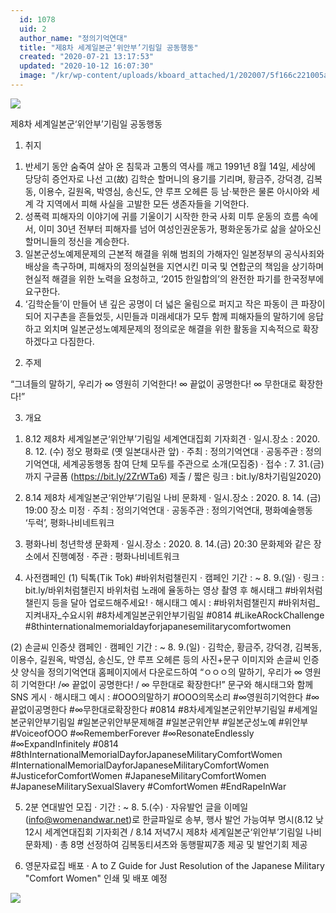 ```yaml
---
  id: 1078
  uid: 2
  author_name: "정의기억연대"
  title: "제8차 세계일본군‘위안부’기림일 공동행동"
  created: "2020-07-21 13:17:53"
  updated: "2020-10-12 16:07:30"
  image: "/kr/wp-content/uploads/kboard_attached/1/202007/5f166c221005a9238382.jpg"
---
```

![](/kr/wp-content/uploads/kboard_attached/1/202007/5f166c221005a9238382.jpg)

제8차 세계일본군‘위안부’기림일 공동행동


1. 취지 
1) 반세기 동안 숨죽여 살아 온 침묵과 고통의 역사를 깨고 1991년 8월 14일, 세상에 당당히 증언자로 나선 고(故) 김학순 할머니의 용기를 기리며, 황금주, 강덕경, 김복동, 이용수, 길원옥, 박영심, 송신도, 얀 루프 오헤른 등 남·북한은 물론 아시아와 세계 각 지역에서 피해 사실을 고발한 모든 생존자들을 기억한다. 
2) 성폭력 피해자의 이야기에 귀를 기울이기 시작한 한국 사회 미투 운동의 흐름 속에서, 이미 30년 전부터 피해자를 넘어 여성인권운동가, 평화운동가로 삶을 살아오신 할머니들의 정신을 계승한다. 
3) 일본군성노예제문제의 근본적 해결을 위해 범죄의 가해자인 일본정부의 공식사죄와 배상을 촉구하며, 피해자의 정의실현을 지연시킨 미국 및 연합군의 책임을 상기하며 현실적 해결을 위한 노력을 요청하고, ‘2015 한일합의’의 완전한 파기를 한국정부에 요구한다. 
4) ‘김학순들’이 만들어 낸 깊은 공명이 더 넓은 울림으로 퍼지고 작은 파동이 큰 파장이 되어 지구촌을 흔들었듯, 시민들과 미래세대가 모두 함께 피해자들의 말하기에 응답하고 외치며 일본군성노예제문제의 정의로운 해결을 위한 활동을 지속적으로 확장하겠다고 다짐한다. 


2. 주제

“그녀들의 말하기, 우리가 ∞ 영원히 기억한다! 
∞ 끝없이 공명한다! 
∞ 무한대로 확장한다!”


3. 개요 
1) 8.12 제8차 세계일본군‘위안부’기림일 세계연대집회 기자회견
· 일시.장소 : 2020. 8. 12. (수) 정오 평화로 (옛 일본대사관 앞) 
· 주최 : 정의기억연대
· 공동주관 : 정의기억연대, 세계공동행동 참여 단체 모두를 주관으로 소개(모집중)
· 접수 : 7. 31.(금)까지 구글폼 (https://bit.ly/2ZrWTa6) 제출 / 짧은 링크 : bit.ly/8차기림일2020)

2) 8.14 제8차 세계일본군‘위안부’기림일 나비 문화제
· 일시.장소 : 2020. 8. 14. (금) 19:00 장소 미정
· 주최 : 정의기억연대
· 공동주관 : 정의기억연대, 평화예술행동 ‘두럭’, 평화나비네트워크

3) 평화나비 청년학생 문화제
· 일시.장소 : 2020. 8. 14.(금) 20:30 문화제와 같은 장소에서 진행예정
· 주관 : 평화나비네트워크


4) 사전캠페인
(1) 틱톡(Tik Tok) #바위처럼챌린지 
· 캠페인 기간 : ~ 8. 9.(일)
· 링크 : bit.ly/바위처럼챌린지 
바위처럼 노래에 율동하는 영상 촬영 후 해시태그 #바위처럼챌린지 등을 달아 업로드해주세요!
· 해시태그 예시 : 
#바위처럼챌린지 #바위처럼_지켜내자_수요시위 #8차세계일본군위안부기림일 #0814 #LikeARockChallenge #8thinternationalmemorialdayforjapanesemilitarycomfortwomen

(2) 손글씨 인증샷 캠페인
· 캠페인 기간 : ~ 8. 9.(일)
· 김학순, 황금주, 강덕경, 김복동, 이용수, 길원옥, 박영심, 송신도, 얀 루프 오헤른 등의 사진+문구 이미지와 손글씨 인증샷 양식을 정의기억연대 홈페이지에서 다운로드하여 “ㅇㅇㅇ의 말하기, 우리가 ∞ 영원히 기억한다! /∞ 끝없이 공명한다! / ∞ 무한대로 확장한다!” 문구와 해시태그와 함께 SNS 게시
· 해시태그 예시 : 
#OOO의말하기 #OOO의목소리 #∞영원히기억한다 #∞끝없이공명한다 #∞무한대로확장한다 #0814 #8차세계일본군위안부기림일 #세계일본군위안부기림일 #일본군위안부문제해결 #일본군위안부 #일본군성노예 #위안부 
#VoiceofOOO #∞RememberForever #∞ResonateEndlessly #∞ExpandInfinitely #0814 #8thInternationalMemorialDayforJapaneseMilitaryComfortWomen #InternationalMemorialDayforJapaneseMilitaryComfortWomen #JusticeforComfortWomen #JapaneseMilitaryComfortWomen #JapaneseMilitarySexualSlavery #ComfortWomen #EndRapeInWar


5) 2분 연대발언 모집 
· 기간 : ~ 8. 5.(수)
· 자유발언 글을 이메일(info@womenandwar.net)로 한글파일로 송부, 행사 발언 가능여부 명시(8.12 낮12시 세계연대집회 기자회견 / 8.14 저녁7시 제8차 세계일본군‘위안부’기림일 나비 문화제)
· 총 8명 선정하여 김복동티셔츠와 동행팔찌7종 제공 및 발언기회 제공


6) 영문자료집 배포 
· A to Z Guide for Just Resolution of the Japanese Military "Comfort Women" 인쇄 및 배포 예정

 ![](/kr/wp-content/uploads/kboard_attached/1/202007/5f19196fe74116287374.png)